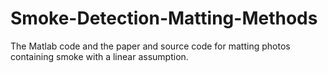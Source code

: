 # Smoke-Detection-Matting-Methods
The Matlab code and the paper and source code for matting photos containing smoke with a linear assumption. 
